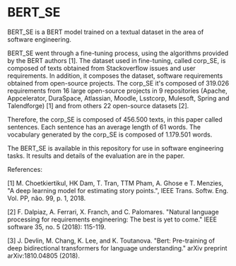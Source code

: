 # BERT_SE

BERT_SE is a BERT model trained on a textual dataset in the area of software engineering.

BERT_SE went through a fine-tuning process, using the algorithms provided by the BERT authors [1]. The dataset used in fine-tuning, called corp_SE, is composed of texts obtained from Stackoverflow issues and user requirements. In addition, it composes the dataset, software requirements obtained from open-source projects. The corp_SE it's composed of 319.026 requirements from 16 large open-source projects in 9 repositories (Apache, Appcelerator, DuraSpace, Atlassian, Moodle, Lsstcorp, Mulesoft, Spring and Talendforge) [1] and from others 22 open-source datasets [2].

Therefore, the corp_SE is composed of 456.500 texts, in this paper called sentences. Each sentence has an average length of 61 words. The vocabulary generated by the corp_SE is composed of 1.179.501 words.

The BERT_SE is available in this repository for use in software engineering tasks. It results and details of the evaluation are in the paper. 


References:

[1] M. Choetkiertikul, HK Dam, T. Tran, TTM Pham, A. Ghose e T. Menzies, "A deep learning model for estimating story points.", IEEE Trans. Softw. Eng. Vol. PP, não. 99, p. 1, 2018.

[2] F. Dalpiaz, A. Ferrari, X. Franch, and C. Palomares. "Natural language processing for requirements engineering: The best is yet to come." IEEE software 35, no. 5 (2018): 115-119.

[3] J. Devlin, M. Chang, K. Lee, and K. Toutanova. "Bert: Pre-training of deep bidirectional transformers for language understanding." arXiv preprint arXiv:1810.04805 (2018).
